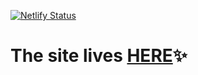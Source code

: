 [![Netlify Status](https://api.netlify.com/api/v1/badges/8f2e67ea-a834-44fb-a992-4a1c2cbd4e88/deploy-status?branch=main)](https://app.netlify.com/sites/react-store-catalog-app/deploys) 
# The site lives [HERE](https://react-store-catalog-app.netlify.app/)✨

